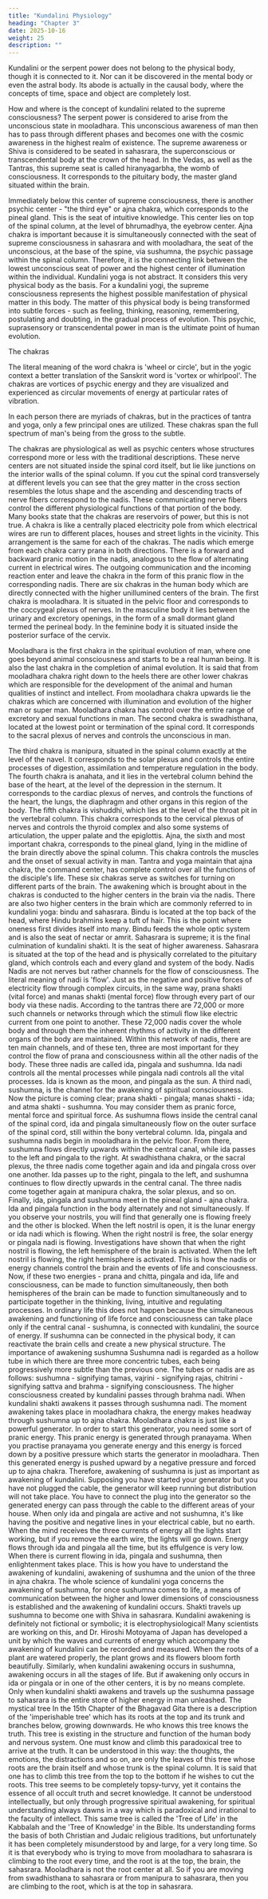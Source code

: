 ```yaml
---
title: "Kundalini Physiology"
heading: "Chapter 3"
date: 2025-10-16
weight: 25
description: ""
---
```




Kundalini or the serpent power does not belong to the physical body, though it is
connected to it. Nor can it be discovered in the mental body or even the astral body. Its
abode is actually in the causal body, where the concepts of time, space and object are
completely lost.

How and where is the concept of kundalini related to the supreme consciousness?
The serpent power is considered to arise from the unconscious state in mooladhara. This
unconscious awareness of man then has to pass through different phases and becomes
one with the cosmic awareness in the highest realm of existence. The supreme awareness
or Shiva is considered to be seated in sahasrara, the superconscious or transcendental
body at the crown of the head. In the Vedas, as well as the Tantras, this supreme seat is
called hiranyagarbha, the womb of consciousness. It corresponds to the pituitary body,
the master gland situated within the brain.

Immediately below this center of supreme consciousness, there is another psychic
center - "the third eye" or ajna chakra, which corresponds to the pineal gland. This is the
seat of intuitive knowledge. This center lies on top of the spinal column, at the level of
bhrumadhya, the eyebrow center. Ajna chakra is important because it is simultaneously
connected with the seat of supreme consciousness in sahasrara and with mooladhara, the
seat of the unconscious, at the base of the spine, via sushumna, the psychic passage
within the spinal column. Therefore, it is the connecting link between the lowest
unconscious seat of power and the highest center of illumination within the individual.
Kundalini yoga is not abstract. It considers this very physical body as the basis. For a
kundalini yogi, the supreme consciousness represents the highest possible manifestation
of physical matter in this body. The matter of this physical body is being transformed into
subtle forces - such as feeling, thinking, reasoning, remembering, postulating and
doubting, in the gradual process of evolution. This psychic, suprasensory or
transcendental power in man is the ultimate point of human evolution.

The chakras

The literal meaning of the word chakra is 'wheel or circle', but in the yogic context a
better translation of the Sanskrit word is 'vortex or whirlpool'. The chakras are vortices of
psychic energy and they are visualized and experienced as circular movements of energy
at particular rates of vibration.

In each person there are myriads of chakras, but in the practices of tantra and yoga,
only a few principal ones are utilized. These chakras span the full spectrum of man's
being from the gross to the subtle.

The chakras are physiological as well as psychic centers whose structures correspond
more or less with the traditional descriptions. These nerve centers are not situated inside
the spinal cord itself, but lie like junctions on the interior walls of the spinal column. If
you cut the spinal cord transversely at different levels you can see that the grey matter in
the cross section resembles the lotus shape and the ascending and descending tracts of
nerve fibers correspond to the nadis. These communicating nerve fibers control the
different physiological functions of that portion of the body. Many books state that the
chakras are reservoirs of power, but this is not true.
A chakra is like a centrally placed electricity pole from which electrical wires are run
to different places, houses and street lights in the vicinity. This arrangement is the same
for each of the chakras. The nadis which emerge from each chakra carry prana in both
directions. There is a forward and backward pranic motion in the nadis, analogous to the
flow of alternating current in electrical wires. The outgoing communication and the
incoming reaction enter and leave the chakra in the form of this pranic flow in the
corresponding nadis.
There are six chakras in the human body which are directly connected with the higher
unillumined centers of the brain. The first chakra is mooladhara. It is situated in the
pelvic floor and corresponds to the coccygeal plexus of nerves. In the masculine body it
lies between the urinary and excretory openings, in the form of a small dormant gland
termed the perineal body. In the feminine body it is situated inside the posterior surface
of the cervix.

Mooladhara is the first chakra in the spiritual evolution of man, where one goes
beyond animal consciousness and starts to be a real human being. It is also the last chakra
in the completion of animal evolution. It is said that from mooladhara chakra right down
to the heels there are other lower chakras which are responsible for the development of
the animal and human qualities of instinct and intellect. From mooladhara chakra
upwards lie the chakras which are concerned with illumination and evolution of the
higher man or super man. Mooladhara chakra has control over the entire range of
excretory and sexual functions in man.
The second chakra is swadhisthana, located at the lowest point or termination of the
spinal cord. It corresponds to the sacral plexus of nerves and controls the unconscious in
man.

The third chakra is manipura, situated in the spinal column exactly at the level of the
navel. It corresponds to the solar plexus and controls the entire processes of digestion,
assimilation and temperature regulation in the body.
The fourth chakra is anahata, and it lies in the vertebral column behind the base of
the heart, at the level of the depression in the sternum. It corresponds to the cardiac
plexus of nerves, and controls the functions of the heart, the lungs, the diaphragm and
other organs in this region of the body.
The fifth chakra is vishuddhi, which lies at the level of the throat pit in the vertebral
column. This chakra corresponds to the cervical plexus of nerves and controls the thyroid
complex and also some systems of articulation, the upper palate and the epiglottis.
Ajna, the sixth and most important chakra, corresponds to the pineal gland, lying in
the midline of the brain directly above the spinal column. This chakra controls the
muscles and the onset of sexual activity in man. Tantra and yoga maintain that ajna
chakra, the command center, has complete control over all the functions of the disciple's
life.
These six chakras serve as switches for turning on different parts of the brain. The
awakening which is brought about in the chakras is conducted to the higher centers in the
brain via the nadis.
There are also two higher centers in the brain which are commonly referred to in
kundalini yoga: bindu and sahasrara. Bindu is located at the top back of the head, where
Hindu brahmins keep a tuft of hair. This is the point where oneness first divides itself into
many. Bindu feeds the whole optic system and is also the seat of nectar or amrit.
Sahasrara is supreme; it is the final culmination of kundalini shakti. It is the seat of
higher awareness. Sahasrara is situated at the top of the head and is physically correlated
to the pituitary gland, which controls each and every gland and system of the body.
Nadis
Nadis are not nerves but rather channels for the flow of consciousness. The literal
meaning of nadi is 'flow'. Just as the negative and positive forces of electricity flow
through complex circuits, in the same way, prana shakti (vital force) and manas shakti
(mental force) flow through every part of our body via these nadis. According to the
tantras there are 72,000 or more such channels or networks through which the stimuli
flow like electric current from one point to another. These 72,000 nadis cover the whole
body and through them the inherent rhythms of activity in the different organs of the
body are maintained. Within this network of nadis, there are ten main channels, and of
these ten, three are most important for they control the flow of prana and consciousness
within all the other nadis of the body. These three nadis are called ida, pingala and
sushumna.
Ida nadi controls all the mental processes while pingala nadi controls all the vital
processes. Ida is known as the moon, and pingala as the sun. A third nadi, sushumna, is
the channel for the awakening of spiritual consciousness. Now the picture is coming
clear; prana shakti - pingala; manas shakti - ida; and atma shakti - sushumna. You may
consider them as pranic force, mental force and spiritual force.
As sushumna flows inside the central canal of the spinal cord, ida and pingala
simultaneously flow on the outer surface of the spinal cord, still within the bony vertebral
column. Ida, pingala and sushumna nadis begin in mooladhara in the pelvic floor. From
there, sushumna flows directly upwards within the central canal, while ida passes to the
left and pingala to the right. At swadhisthana chakra, or the sacral plexus, the three nadis
come together again and ida and pingala cross over one another. Ida passes up to the
right, pingala to the left, and sushumna continues to flow directly upwards in the central
canal. The three nadis come together again at manipura chakra, the solar plexus, and so
on. Finally, ida, pingala and sushumna meet in the pineal gland - ajna chakra.
Ida and pingala function in the body alternately and not simultaneously. If you
observe your nostrils, you will find that generally one is flowing freely and the other is
blocked. When the left nostril is open, it is the lunar energy or ida nadi which is flowing.
When the right nostril is free, the solar energy or pingala nadi is flowing.
Investigations have shown that when the right nostril is flowing, the left hemisphere
of the brain is activated. When the left nostril is flowing, the right hemisphere is
activated. This is how the nadis or energy channels control the brain and the events of life
and consciousness.
Now, if these two energies - prana and chitta, pingala and ida, life and consciousness,
can be made to function simultaneously, then both hemispheres of the brain can be made
to function simultaneously and to participate together in the thinking, living, intuitive and
regulating processes.
In ordinary life this does not happen because the simultaneous awakening and
functioning of life force and consciousness can take place only if the central canal -
sushumna, is connected with kundalini, the source of energy. If sushumna can be
connected in the physical body, it can reactivate the brain cells and create a new physical
structure.
The importance of awakening sushumna
Sushumna nadi is regarded as a hollow tube in which there are three more concentric
tubes, each being progressively more subtle than the previous one. The tubes or nadis are
as follows: sushumna - signifying tamas, vajrini - signifying rajas, chitrini - signifying
sattva and brahma - signifying consciousness. The higher consciousness created by
kundalini passes through brahma nadi.
When kundalini shakti awakens it passes through sushumna nadi. The moment
awakening takes place in mooladhara chakra, the energy makes headway through
sushumna up to ajna chakra.
Mooladhara chakra is just like a powerful generator. In order to start this generator,
you need some sort of pranic energy. This pranic energy is generated through pranayama.
When you practise pranayama you generate energy and this energy is forced down by a
positive pressure which starts the generator in mooladhara. Then this generated energy is
pushed upward by a negative pressure and forced up to ajna chakra.
Therefore, awakening of sushumna is just as important as awakening of kundalini.
Supposing you have started your generator but you have not plugged the cable, the
generator will keep running but distribution will not take place. You have to connect the
plug into the generator so the generated energy can pass through the cable to the different
areas of your house.
When only ida and pingala are active and not sushumna, it's like having the positive
and negative lines in your electrical cable, but no earth. When the mind receives the three
currents of energy all the lights start working, but if you remove the earth wire, the lights
will go down. Energy flows through ida and pingala all the time, but its effulgence is very
low. When there is current flowing in ida, pingala and sushumna, then enlightenment
takes place. This is how you have to understand the awakening of kundalini, awakening
of sushumna and the union of the three in ajna chakra.
The whole science of kundalini yoga concerns the awakening of sushumna, for once
sushumna comes to life, a means of communication between the higher and lower
dimensions of consciousness is established and the awakening of kundalini occurs. Shakti
travels up sushumna to become one with Shiva in sahasrara.
Kundalini awakening is definitely not fictional or symbolic; it is electrophysiological!
Many scientists are working on this, and Dr. Hiroshi Motoyama of Japan has developed a
unit by which the waves and currents of energy which accompany the awakening of
kundalini can be recorded and measured.
When the roots of a plant are watered properly, the plant grows and its flowers bloom
forth beautifully. Similarly, when kundalini awakening occurs in sushumna, awakening
occurs in all the stages of life. But if awakening only occurs in ida or pingala or in one of
the other centers, it is by no means complete. Only when kundalini shakti awakens and
travels up the sushumna passage to sahasrara is the entire store of higher energy in man
unleashed.
The mystical tree
In the 15th Chapter of the Bhagavad Gita there is a description of the 'imperishable
tree' which has its roots at the top and its trunk and branches below, growing downwards.
He who knows this tree knows the truth. This tree is existing in the structure and function
of the human body and nervous system. One must know and climb this paradoxical tree
to arrive at the truth. It can be understood in this way: the thoughts, the emotions, the
distractions and so on, are only the leaves of this tree whose roots are the brain itself and
whose trunk is the spinal column. It is said that one has to climb this tree from the top to
the bottom if he wishes to cut the roots.
This tree seems to be completely topsy-turvy, yet it contains the essence of all occult
truth and secret knowledge. It cannot be understood intellectually, but only through
progressive spiritual awakening, for spiritual understanding always dawns in a way which
is paradoxical and irrational to the faculty of intellect. This same tree is called the 'Tree of
Life' in the Kabbalah and the 'Tree of Knowledge' in the Bible. Its understanding forms
the basis of both Christian and Judaic religious traditions, but unfortunately it has been
completely misunderstood by and large, for a very long time.
So it is that everybody who is trying to move from mooladhara to sahasrara is
climbing to the root every time, and the root is at the top, the brain, the sahasrara.
Mooladhara is not the root center at all. So if you are moving from swadhisthana to
sahasrara or from manipura to sahasrara, then you are climbing to the root, which is at the
top in sahasrara.

